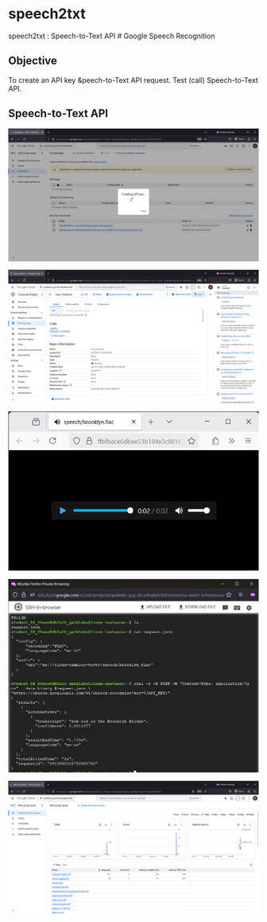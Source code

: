 # speech2txt
speech2txt : Speech-to-Text API # Google Speech Recognition


## Objective
To create an API key &peech-to-Text API request.
Test (call) Speech-to-Text API.


## Speech-to-Text API


![speech2txt001.png](./media/speech2txt001.png)

![speech2txt002.png](./media/speech2txt002.png)

![speech2txt003.png](./media/speech2txt003.png)

![speech2txt004.png](./media/speech2txt004.png)

![speech2txt005.png](./media/speech2txt005.png)
